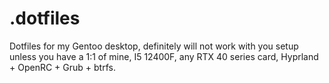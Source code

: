 # .dotfiles
Dotfiles for my Gentoo desktop, definitely will not work with you setup unless you have a 1:1 of mine, I5 12400F, any RTX 40 series card, Hyprland + OpenRC + Grub + btrfs.
